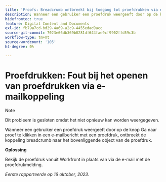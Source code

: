 ```yaml
---
title: 'Proofs: Breadcrumb ontbreekt bij toegang tot proefdrukken via e-mailkoppeling'
description: Wanneer een gebruiker een proefdruk weergeeft door op de knop Ga naar proef te klikken in een e-mailbericht met een proefdruk, ontbreekt de koppeling breadcrumb naar het bovenliggende object van de proefdruk.
hidefromtoc: true
feature: Digital Content and Documents
exl-id: fb79a7cd-bd29-4a69-a2c9-4455edad9acc
source-git-commit: 7023e66db369b0281df644fae9cf9902ffd59c3b
workflow-type: tm+mt
source-wordcount: '105'
ht-degree: 0%

---
```


# Proefdrukken: Fout bij het openen van proefdrukken via e-mailkoppeling

>[!NOTE]
>
>Dit probleem is gesloten omdat het niet opnieuw kan worden weergegeven.

Wanneer een gebruiker een proefdruk weergeeft door op de knop Ga naar proef te klikken in een e-mailbericht met een proefdruk, ontbreekt de koppeling breadcrumb naar het bovenliggende object van de proefdruk.

**Oplossing**

Bekijk de proefdruk vanuit Workfront in plaats van via de e-mail met de proefdrukmelding.

_Eerste rapporteerde op 16 oktober, 2023._
